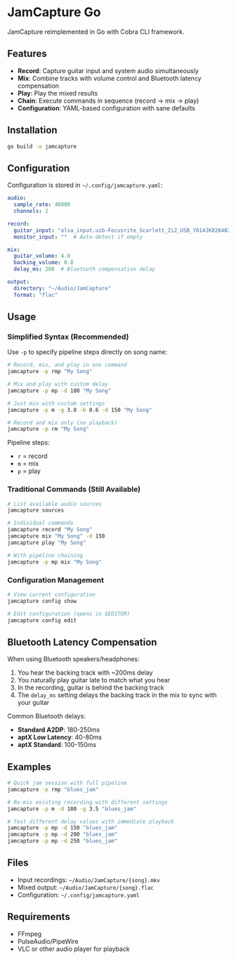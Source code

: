 # JamCapture Go

JamCapture reimplemented in Go with Cobra CLI framework.

## Features

- **Record**: Capture guitar input and system audio simultaneously
- **Mix**: Combine tracks with volume control and Bluetooth latency compensation
- **Play**: Play the mixed results
- **Chain**: Execute commands in sequence (record → mix → play)
- **Configuration**: YAML-based configuration with sane defaults

## Installation

```bash
go build -o jamcapture
```

## Configuration

Configuration is stored in `~/.config/jamcapture.yaml`:

```yaml
audio:
  sample_rate: 48000
  channels: 2

record:
  guitar_input: "alsa_input.usb-Focusrite_Scarlett_2i2_USB_Y814JK8264026F-00.analog-stereo"
  monitor_input: ""  # Auto-detect if empty

mix:
  guitar_volume: 4.0
  backing_volume: 0.8
  delay_ms: 200  # Bluetooth compensation delay

output:
  directory: "~/Audio/JamCapture"
  format: "flac"
```

## Usage

### Simplified Syntax (Recommended)

Use `-p` to specify pipeline steps directly on song name:

```bash
# Record, mix, and play in one command
jamcapture -p rmp "My Song"

# Mix and play with custom delay
jamcapture -p mp -d 180 "My Song"

# Just mix with custom settings
jamcapture -p m -g 3.0 -b 0.6 -d 150 "My Song"

# Record and mix only (no playback)
jamcapture -p rm "My Song"
```

Pipeline steps:
- `r` = record
- `m` = mix
- `p` = play

### Traditional Commands (Still Available)

```bash
# List available audio sources
jamcapture sources

# Individual commands
jamcapture record "My Song"
jamcapture mix "My Song" -d 150
jamcapture play "My Song"

# With pipeline chaining
jamcapture -p mp mix "My Song"
```

### Configuration Management

```bash
# View current configuration
jamcapture config show

# Edit configuration (opens in $EDITOR)
jamcapture config edit
```

## Bluetooth Latency Compensation

When using Bluetooth speakers/headphones:

1. You hear the backing track with ~200ms delay
2. You naturally play guitar late to match what you hear
3. In the recording, guitar is behind the backing track
4. The `delay_ms` setting delays the backing track in the mix to sync with your guitar

Common Bluetooth delays:
- **Standard A2DP**: 180-250ms
- **aptX Low Latency**: 40-80ms
- **aptX Standard**: 100-150ms

## Examples

```bash
# Quick jam session with full pipeline
jamcapture -p rmp "blues_jam"

# Re-mix existing recording with different settings
jamcapture -p m -d 180 -g 3.5 "blues_jam"

# Test different delay values with immediate playback
jamcapture -p mp -d 150 "blues_jam"
jamcapture -p mp -d 200 "blues_jam"
jamcapture -p mp -d 250 "blues_jam"
```

## Files

- Input recordings: `~/Audio/JamCapture/{song}.mkv`
- Mixed output: `~/Audio/JamCapture/{song}.flac`
- Configuration: `~/.config/jamcapture.yaml`

## Requirements

- FFmpeg
- PulseAudio/PipeWire
- VLC or other audio player for playback